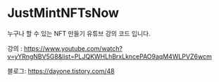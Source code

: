 # JustMintNFTsNow

누구나 할 수 있는 NFT 만들기 유튜브 강의 코드 입니다.

강의 : https://www.youtube.com/watch?v=yYRngNBV5G8&list=PLJQKWHLhBrxLkncePAO9aqM4WLPVZ6wcm

블로그: https://dayone.tistory.com/48
